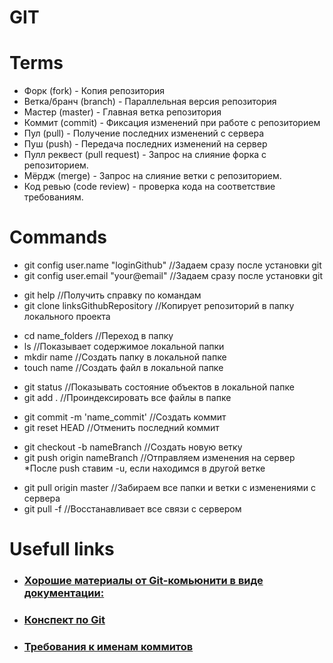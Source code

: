 # GIT

# Terms
<ul>
    <li>Форк (fork) - Копия репозитория</li>
    <li>Ветка/бранч (branch) - Параллельная версия репозитория</li>
    <li>Мастер (master) - Главная ветка репозитория</li>
    <li>Коммит (commit) - Фиксация изменений при работе с репозиторием</li>
    <li>Пул (pull) - Получение последних изменений с сервера</li>
    <li>Пуш (push) - Передача последних изменений на сервер</li>
    <li>Пулл реквест (pull request) - Запрос на слияние форка с репозиторием.</li>
    <li>Мёрдж (merge) - Запрос на слияние ветки с репозиторием.</li>
    <li>Код ревью (code review) - проверка кода на соответствие требованиям.</li>
</ul>

# Commands
<ul>
    <li>git config user.name "loginGithub"  //Задаем сразу после установки git</li>
    <li>git config user.email "your@email" //Задаем сразу после установки git</li>
</ul>
<ul>
    <li>git help //Получить справку по командам</li>
    <li>git clone linksGithubRepository //Копирует репозиторий в папку локального проекта</li>
</ul>
<ul>    
    <li>cd name_folders //Переход в папку</li>
    <li>ls //Показывает содержимое локальной папки</li>
    <li>mkdir name //Создать папку в локальной папке</li>
    <li>touch name //Создать файл в локальной папке</li>
</ul>
<ul>    
    <li>git status //Показывать состояние объектов в локальной папке</li>
    <li>git add . //Проиндексировать все файлы в папке</li>
</ul>
<ul>    
    <li>git commit -m 'name_commit' //Создать коммит</li>
    <li>git reset HEAD //Отменить последний коммит</li>
</ul>
<ul>    
    <li>git checkout -b nameBranch //Создать новую ветку</li>
    <li>git push origin nameBranch //Отправляем изменения на сервер *После push ставим -u, если находимся в другой ветке</li>
</ul>
<ul>    
    <li>git pull origin master //Забираем все папки и ветки с изменениями с сервера</li>
    <li>git pull -f //Восстанавливает все связи с сервером</li>
</ul>
 
# Usefull links 
<ul>    
    <li><h3><a href = "https://uleming.github.io/gitbook/index.html">Хорошие материалы от Git-комьюнити в виде документации:</a></h3></li>
    <li><h3><a href = "https://www.evernote.com/shard/s368/client/snv?noteGuid=b1359883-2b9e-419a-b9de-dd959fc05f05&noteKey=97c0f19486d851b3&sn=https%3A%2F%2Fwww.evernote.com%2Fshard%2Fs368%2Fsh%2Fb1359883-2b9e-419a-b9de-dd959fc05f05%2F97c0f19486d851b3&title=Git">Конспект по Git</a></h3></li>
    <li><h3><a href = "https://docs.rs.school/#/git-convention">Требования к именам коммитов</a></h3></li>
</ul>
